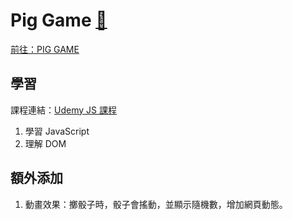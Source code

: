 # Pig Game [🔗](https://uuam.github.io/pig_game.github.io/)

[前往：PIG GAME](https://uuam.github.io/pig_game.github.io/)

## 學習
課程連結：[Udemy JS 課程](https://www.udemy.com/course/nextjs-react-the-complete-guide/)
1. 學習 JavaScript
2. 理解 DOM

## 額外添加
1. 動畫效果：擲骰子時，骰子會搖動，並顯示隨機數，增加網頁動態。
